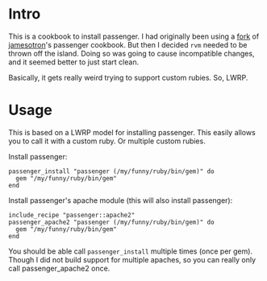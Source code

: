 # Intro #

This is a cookbook to install passenger. I had originally been using a
[fork](https://github.com/actblue/cookbooks-jamesotron) of
[jamesotron](https://github.com/jamesotron/cookbooks)'s passenger
cookbook. But then I decided `rvm` needed to be thrown off the
island. Doing so was going to cause incompatible changes, and it
seemed better to just start clean.

Basically, it gets really weird trying to support custom rubies. So,
LWRP.


# Usage #

This is based on a LWRP model for installing passenger. This easily
allows you to call it with a custom ruby. Or multiple custom rubies.

Install passenger:

    passenger_install "passenger (/my/funny/ruby/bin/gem)" do
      gem "/my/funny/ruby/bin/gem"
    end

Install passenger's apache module (this will also install passenger):

    include_recipe "passenger::apache2"
    passenger_apache2 "passenger (/my/funny/ruby/bin/gem)" do
      gem "/my/funny/ruby/bin/gem"
    end

You should be able call `passenger_install` multiple times (once per
gem). Though I did not build support for multiple apaches, so you can
really only call passenger_apache2 once.
